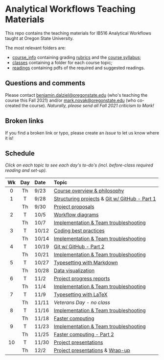 # Analytical Workflows Teaching Materials

This repo contains the teaching materials for IB516 Analytical Workflows taught at Oregon State University.

The most relevant folders are:
- [course_info](course_info/) containing grading [rubrics](course_info/rubrics/) and the [course syllabus](course_info/syllabus/syllabus.pdf);
- [classes](classes/) containing a folder for each course topic;
- [readings](readings/) containing pdfs of the required and suggested readings.

## Questions and comments
Please contact [benjamin.dalziel@oregonstate.edu](mailto:benjamin.dalziel@oregonstate.edu) (who's teaching the course this Fall 2021) and/or [mark.novak@oregonstate.edu](mailto:mark.novak@oregonstate.edu) (who co-created the course).  _Naturally, please send all Fall 2021 criticism to Mark!_

## Broken links
If you find a broken link or typo, please create an _Issue_ to let us know where it is!


## Schedule
_Click on each topic to see each day's to-do's (incl. before-class required reading and set-up)._

| Wk |  Day | Date | Topic |
|:-:|:-----:|:------|:------|
|0 |  Th | 9/23    | [Course overview & philosophy](classes/Introduction) |
|1 |  T  | 9/28    | [Structuring projects](classes/StructuredProjects) & [Git w/ GitHub - Part 1](classes/VersionControl_Git_part_1) |
|  |  Th | 9/30    | [Project proposals](classes/ProjectProposal) |
|2 |  T  | 10/5    | [Workflow diagrams](classes/WorkflowDiagrams)  |
|  |  Th | 10/7    | [Implementation & Team troubleshooting](classes/Implementation) |
|3 |  T  | 10/12   | [Coding best practices](classes/CodingBestPractices) |
|  |  Th | 10/14   | [Implementation & Team troubleshooting](classes/Implementation) |
|4 |  T  | 10/19   | [Git w/ GitHub - Part 2](classes/VersionControl_Git_part_2) |
|  |  Th | 10/21   | [Implementation & Team troubleshooting](classes/Implementation)  |
|5 |  T  | 10/27   | [Typesetting with Markdown](classes/Typesetting_Markdown) |
|  |  Th | 10/28   | [Data visualization](classes/Visualization) |
|6 |  T  | 11/2    | [Project progress reports](classes/ProjectReport) |
|  |  Th | 11/4    | [Implementation & Team troubleshooting](classes/Implementation)  |
|7 |  T  | 11/9   | [Typesetting with LaTeX](classes/Typesetting_LaTeX)  |
|  |  Th | 11/11   | _Veterans Day - no class_ |
|8 |  T  | 11/16   | [Implementation & Team troubleshooting](classes/Implementation) |
|  |  Th | 11/18   | [Faster computing](classes/FasterComputing)  |
|9 |  T  | 11/23   | [Implementation & Team troubleshooting](classes/Implementation)  |
|  |  Th | 11/25   | [Faster computing - Part 2](classes/FasterComputing) |
|10|  T  | 11/30    | [Project presentations](classes/ProjectSummary) |
|  |  Th | 12/2    | [Project presentations](classes/ProjectSummary) & [Wrap-up](classes/WrapUp) |
